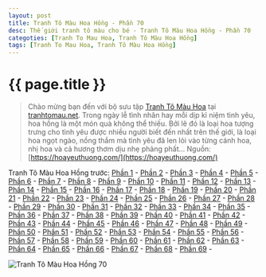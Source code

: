 ```yaml
---
layout: post
title: Tranh Tô Màu Hoa Hồng - Phần 70
desc: Thế giới tranh tô màu cho bé - Tranh Tô Màu Hoa Hồng - Phần 70
categoties: [Tranh To Mau Hoa, Tranh Tô Màu Hoa Hồng]
tags: [Tranh To Mau Hoa, Tranh Tô Màu Hoa Hồng]
---
```

{{ page.title }}
================
> Chào mừng bạn đến với bộ sưu tập [Tranh Tô Màu Hoa](http://tranhtomau.net/) tại [tranhtomau.net](http://tranhtomau.net/). Trong ngày lễ tình nhân hay mỗi dịp kỉ niệm tình yêu, hoa hồng là một món quà không thể thiếu. Bởi lẽ đó là loại hoa tượng trưng cho tình yêu được nhiều người biết đến nhất trên thế giới, là loại hoa ngọt ngào, nồng thắm mà tình yêu đã len lỏi vào từng cánh hoa, nhị hoa và cả hương thơm dịu nhẹ phảng phất... Nguồn: [https://hoayeuthuong.com/](https://hoayeuthuong.com/)

Tranh Tô Màu Hoa Hồng trước: [Phần 1](http://tranhtomau.net/2018/05/14/Tranh-To-Mau-Hoa-phan-1.html) - [Phần 2](http://tranhtomau.net/2018/05/14/Tranh-To-Mau-Hoa-phan-2.html) - [Phần 3](http://tranhtomau.net/2018/05/14/Tranh-To-Mau-Hoa-phan-3.html) - [Phần 4](http://tranhtomau.net/2018/05/14/Tranh-To-Mau-Hoa-phan-4.html) - [Phần 5](http://tranhtomau.net/2018/05/14/Tranh-To-Mau-Hoa-phan-5.html) - [Phần 6](http://tranhtomau.net/2018/05/14/Tranh-To-Mau-Hoa-phan-6.html) - [Phần 7](http://tranhtomau.net/2018/05/14/Tranh-To-Mau-Hoa-phan-7.html) - [Phần 8](http://tranhtomau.net/2018/05/14/Tranh-To-Mau-Hoa-phan-8.html) - [Phần 9](http://tranhtomau.net/2018/05/14/Tranh-To-Mau-Hoa-phan-9.html) - [Phần 10](http://tranhtomau.net/2018/05/14/Tranh-To-Mau-Hoa-phan-10.html) - [Phần 11](http://tranhtomau.net/2018/05/14/Tranh-To-Mau-Hoa-phan-11.html) - [Phần 12](http://tranhtomau.net/2018/05/14/Tranh-To-Mau-Hoa-phan-12.html) - [Phần 13](http://tranhtomau.net/2018/05/14/Tranh-To-Mau-Hoa-phan-13.html) - [Phần 14](http://tranhtomau.net/2018/05/14/Tranh-To-Mau-Hoa-phan-14.html) - [Phần 15](http://tranhtomau.net/2018/05/14/Tranh-To-Mau-Hoa-phan-15.html) - [Phần 16](http://tranhtomau.net/2018/05/14/Tranh-To-Mau-Hoa-phan-16.html) - [Phần 17](http://tranhtomau.net/2018/05/14/Tranh-To-Mau-Hoa-phan-17.html) - [Phần 18](http://tranhtomau.net/2018/05/14/Tranh-To-Mau-Hoa-phan-18.html) - [Phần 19](http://tranhtomau.net/2018/05/14/Tranh-To-Mau-Hoa-phan-19.html) - [Phần 20](http://tranhtomau.net/2018/05/14/Tranh-To-Mau-Hoa-phan-20.html) - [Phần 21](http://tranhtomau.net/2018/05/14/Tranh-To-Mau-Hoa-phan-21.html) - [Phần 22](http://tranhtomau.net/2018/05/14/Tranh-To-Mau-Hoa-phan-22.html) - [Phần 23](http://tranhtomau.net/2018/05/14/Tranh-To-Mau-Hoa-phan-23.html) - [Phần 24](http://tranhtomau.net/2018/05/14/Tranh-To-Mau-Hoa-phan-24.html) - [Phần 25](http://tranhtomau.net/2018/05/14/Tranh-To-Mau-Hoa-phan-25.html) - [Phần 26](http://tranhtomau.net/2018/05/14/Tranh-To-Mau-Hoa-phan-26.html) - [Phần 27](http://tranhtomau.net/2018/05/14/Tranh-To-Mau-Hoa-phan-27.html) - [Phần 28](http://tranhtomau.net/2018/05/14/Tranh-To-Mau-Hoa-phan-28.html) - [Phần 29](http://tranhtomau.net/2018/05/14/Tranh-To-Mau-Hoa-phan-29.html) - [Phần 30](http://tranhtomau.net/2018/05/14/Tranh-To-Mau-Hoa-phan-30.html) - [Phần 31](http://tranhtomau.net/2018/05/14/Tranh-To-Mau-Hoa-phan-31.html) - [Phần 32](http://tranhtomau.net/2018/05/14/Tranh-To-Mau-Hoa-phan-32.html) - [Phần 33](http://tranhtomau.net/2018/05/14/Tranh-To-Mau-Hoa-phan-33.html) - [Phần 34](http://tranhtomau.net/2018/05/14/Tranh-To-Mau-Hoa-phan-34.html) - [Phần 35](http://tranhtomau.net/2018/05/14/Tranh-To-Mau-Hoa-phan-35.html) - [Phần 36](http://tranhtomau.net/2018/05/14/Tranh-To-Mau-Hoa-phan-36.html) - [Phần 37](http://tranhtomau.net/2018/05/14/Tranh-To-Mau-Hoa-phan-37.html) - [Phần 38](http://tranhtomau.net/2018/05/14/Tranh-To-Mau-Hoa-phan-38.html) - [Phần 39](http://tranhtomau.net/2018/05/14/Tranh-To-Mau-Hoa-phan-39.html) - [Phần 40](http://tranhtomau.net/2018/05/14/Tranh-To-Mau-Hoa-phan-40.html) - [Phần 41](http://tranhtomau.net/2018/05/14/Tranh-To-Mau-Hoa-phan-41.html) - [Phần 42](http://tranhtomau.net/2018/05/14/Tranh-To-Mau-Hoa-phan-42.html) - [Phần 43](http://tranhtomau.net/2018/05/14/Tranh-To-Mau-Hoa-phan-43.html) - [Phần 44](http://tranhtomau.net/2018/05/14/Tranh-To-Mau-Hoa-phan-44.html) - [Phần 45](http://tranhtomau.net/2018/05/14/Tranh-To-Mau-Hoa-phan-45.html) - [Phần 46](http://tranhtomau.net/2018/05/14/Tranh-To-Mau-Hoa-phan-46.html) - [Phần 47](http://tranhtomau.net/2018/05/14/Tranh-To-Mau-Hoa-phan-47.html) - [Phần 48](http://tranhtomau.net/2018/05/14/Tranh-To-Mau-Hoa-phan-48.html) - [Phần 49](http://tranhtomau.net/2018/05/14/Tranh-To-Mau-Hoa-phan-49.html) - [Phần 50](http://tranhtomau.net/2018/05/14/Tranh-To-Mau-Hoa-phan-50.html) - [Phần 51](http://tranhtomau.net/2018/05/14/Tranh-To-Mau-Hoa-phan-51.html) - [Phần 52](http://tranhtomau.net/2018/05/14/Tranh-To-Mau-Hoa-phan-52.html) - [Phần 53](http://tranhtomau.net/2018/05/14/Tranh-To-Mau-Hoa-phan-53.html) - [Phần 54](http://tranhtomau.net/2018/05/14/Tranh-To-Mau-Hoa-phan-54.html) - [Phần 55](http://tranhtomau.net/2018/05/14/Tranh-To-Mau-Hoa-phan-55.html) - [Phần 56](http://tranhtomau.net/2018/05/14/Tranh-To-Mau-Hoa-phan-56.html) - [Phần 57](http://tranhtomau.net/2018/05/14/Tranh-To-Mau-Hoa-phan-57.html) - [Phần 58](http://tranhtomau.net/2018/05/14/Tranh-To-Mau-Hoa-phan-58.html) - [Phần 59](http://tranhtomau.net/2018/05/14/Tranh-To-Mau-Hoa-phan-59.html) - [Phần 60](http://tranhtomau.net/2018/05/14/Tranh-To-Mau-Hoa-phan-60.html) - [Phần 61](http://tranhtomau.net/2018/05/14/Tranh-To-Mau-Hoa-phan-61.html) - [Phần 62](http://tranhtomau.net/2018/05/14/Tranh-To-Mau-Hoa-phan-62.html) - [Phần 63](http://tranhtomau.net/2018/05/14/Tranh-To-Mau-Hoa-phan-63.html) - [Phần 64](http://tranhtomau.net/2018/05/14/Tranh-To-Mau-Hoa-phan-64.html) - [Phần 65](http://tranhtomau.net/2018/05/14/Tranh-To-Mau-Hoa-phan-65.html) - [Phần 66](http://tranhtomau.net/2018/05/14/Tranh-To-Mau-Hoa-phan-66.html) - [Phần 67](http://tranhtomau.net/2018/05/14/Tranh-To-Mau-Hoa-phan-67.html) - [Phần 68](http://tranhtomau.net/2018/05/14/Tranh-To-Mau-Hoa-phan-68.html) - [Phần 69](http://tranhtomau.net/2018/05/14/Tranh-To-Mau-Hoa-phan-69.html) - 

<script async src="//pagead2.googlesyndication.com/pagead/js/adsbygoogle.js"></script><!-- TextAds-Responsive --><ins class="adsbygoogle" style="display:block" data-ad-client="ca-pub-6753140515841889" data-ad-slot="9811874670" data-ad-format="auto"></ins><script> (adsbygoogle = window.adsbygoogle || []).push({}); </script>

![Tranh Tô Màu Hoa Hồng 70](http://tranhtomau.net/img1/Tranh-To-Mau-Hoa%20(70).jpg "Tranh Tô Màu Hoa Hồng 70")

<script async src="//pagead2.googlesyndication.com/pagead/js/adsbygoogle.js"></script><!-- TextAds-Responsive --><ins class="adsbygoogle" style="display:block" data-ad-client="ca-pub-6753140515841889" data-ad-slot="9811874670" data-ad-format="auto"></ins><script> (adsbygoogle = window.adsbygoogle || []).push({}); </script>


